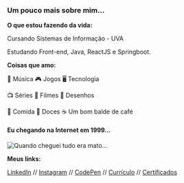 ### Um pouco mais sobre mim...

**O que estou fazendo da vida:**

Cursando Sistemas de Informação - UVA

Estudando Front-end, Java, ReactJS e Springboot.

**Coisas que amo:**

:musical_note: Música     :video_game: Jogos    :desktop_computer: Tecnologia

:tv: Séries    :movie_camera: Filmes     :hamster: Desenhos

:rice: Comida     :chocolate_bar: Doces     :coffee: Um bom balde de café



#### Eu chegando na Internet em 1999...

![Quando cheguei tudo era mato...](https://aws1.discourse-cdn.com/nubank/original/3X/d/e/de903ee032078463c339e27b2f34c9dd7e013de7.gif)



**Meus links:**

[LinkedIn](https://www.linkedin.com/in/fabeemiranda/) // [Instagram](https://www.instagram.com/dev_fabee/) // [CodePen](https://codepen.io/fabeemiranda) // [Currículo](http://fabeemiranda.github.io/meu-curriculo) // [Certificados](https://github.com/fabeemiranda/meu-curriculo/tree/main/Certificados)

